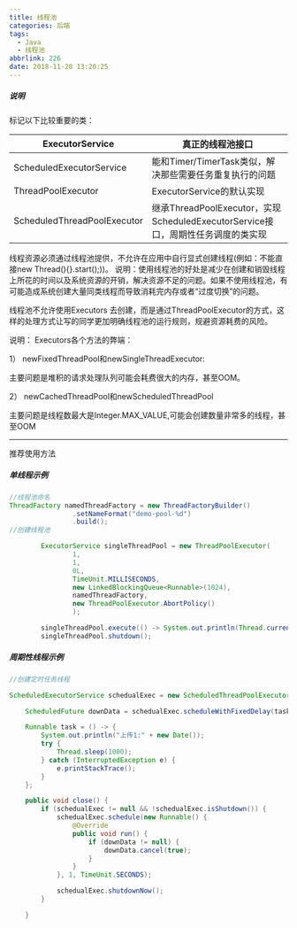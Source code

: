 ```yaml
---
title: 线程池
categories: 后端
tags:
  - Java
  - 线程池
abbrlink: 226
date: 2018-11-28 13:20:25
---
```


##### 说明

标记以下比较重要的类：

| ExecutorService             | 真正的线程池接口                                                      |
| --------------------------- | ------------------------------------------------------------- |
| ScheduledExecutorService    | 能和Timer/TimerTask类似，解决那些需要任务重复执行的问题                           |
| ThreadPoolExecutor          | ExecutorService的默认实现                                          |
| ScheduledThreadPoolExecutor | 继承ThreadPoolExecutor，实现ScheduledExecutorService接口，周期性任务调度的类实现 |

线程资源必须通过线程池提供，不允许在应用中自行显式创建线程(例如：不能直接new Thread(){}.start();))。 说明：使用线程池的好处是减少在创建和销毁线程上所花的时间以及系统资源的开销，解决资源不足的问题。如果不使用线程池，有可能造成系统创建大量同类线程而导致消耗完内存或者“过度切换”的问题。

线程池不允许使用Executors 去创建，而是通过ThreadPoolExecutor的方式，这样的处理方式让写的同学更加明确线程池的运行规则，规避资源耗费的风险。

说明： Executors各个方法的弊端：

1） newFixedThreadPool和newSingleThreadExecutor:

主要问题是堆积的请求处理队列可能会耗费很大的内存，甚至OOM。

2） newCachedThreadPool和newScheduledThreadPool

主要问题是线程数最大是Integer.MAX_VALUE,可能会创建数量非常多的线程，甚至OOM

---

推荐使用方法

##### 单线程示例

```java
//线程池命名
ThreadFactory namedThreadFactory = new ThreadFactoryBuilder()
                .setNameFormat("demo-pool-%d")
                .build();
//创建线程池                

        ExecutorService singleThreadPool = new ThreadPoolExecutor(
                1,
                1,
                0L, 
                TimeUnit.MILLISECONDS,
                new LinkedBlockingQueue<Runnable>(1024), 
                namedThreadFactory, 
                new ThreadPoolExecutor.AbortPolicy()
                );

        singleThreadPool.execute(() -> System.out.println(Thread.currentThread().getName()));
        singleThreadPool.shutdown();
```

##### 周期性线程示例

```java
//创建定时任务线程

ScheduledExecutorService schedualExec = new ScheduledThreadPoolExecutor(1);

    ScheduledFuture downData = schedualExec.scheduleWithFixedDelay(task, 1000, 3000, TimeUnit.  MILLISECONDS );

    Runnable task = () -> {
        System.out.println("上传1:" + new Date());
        try {
            Thread.sleep(1000);
        } catch (InterruptedException e) {
            e.printStackTrace();
        }
    };

    public void close() {
        if (schedualExec != null && !schedualExec.isShutdown()) {
            schedualExec.schedule(new Runnable() {
                @Override
                public void run() {
                    if (downData != null) {
                        downData.cancel(true);
                    }
                }
            }, 1, TimeUnit.SECONDS);

            schedualExec.shutdownNow();
        }

    }
```
